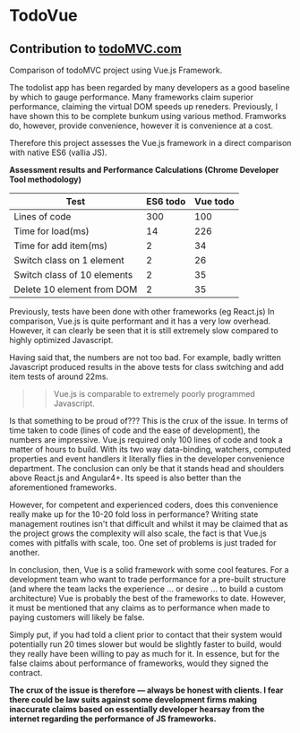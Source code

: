 # TodoVue

## Contribution to [todoMVC.com](http://todomvc.com) 

Comparison of todoMVC project using Vue.js Framework. 

The todolist app has been regarded by many developers as a good baseline by which to gauge performance. Many frameworks claim superior performance, claiming the virtual DOM speeds up reneders. Previously, I have shown this to be complete bunkum using various method. Framworks do, however, provide convenience, however it is convenience at a cost. 

Therefore this project assesses the Vue.js framework in a direct comparison with native ES6 (vallia JS).      

**Assessment results and Performance Calculations (Chrome Developer Tool methodology)** 

| Test                        | ES6 todo      | Vue todo        |
| --------------------------- | ------------- | --------------- |
| Lines of code               | 300           | 100             |
| Time for load(ms)           | 14            | 226             |
| Time for add item(ms)       | 2             | 34              |
| Switch class on 1 element   | 2             | 26              |
| Switch class of 10 elements | 2             | 35              |
| Delete 10 element from DOM  | 2             | 35              |

Previously, tests have been done with other frameworks (eg React.js) In comparison, Vue.js is quite performant and it has a very low overhead. However, it can clearly be seen that it is still extremely slow compared to highly optimized Javascript. 

Having said that, the numbers are not too bad. For example, badly written Javascript produced results in the above tests for class switching and add item tests of around 22ms. 

>>Vue.js is comparable to extremely poorly programmed Javascript.

Is that something to be proud of??? This is the crux of the issue. In terms of time taken to code (lines of code and the ease of development), the numbers are impressive. Vue.js required only 100 lines of code and took a matter of hours to build. With its two way data-binding, watchers, computed properties and event handlers it literally flies in the developer convenience department. The conclusion can only be that it stands head and shoulders above React.js and Angular4+. Its speed is also better than the aforementioned frameworks.

However, for competent and experienced coders, does this convenience really make up for the 10-20 fold loss in performance? Writing state management routines isn't that difficult and whilst it may be claimed that as the project grows the complexity will also scale, the fact is that Vue.js comes with pitfalls with scale, too. One set of problems is just traded for another.     

In conclusion, then, Vue is a solid framework with some cool features. For a development team who want to trade performance for a pre-built structure (and where the team lacks the experience ... or desire ... to build a custom architecture) Vue is probably the best of the frameworks to date. However, it must be mentioned that any claims as to performance when made to paying customers will likely be false. 

Simply put, if you had told a client prior to contact that their system would potentially run 20 times slower but would be slightly faster to build, would they really have been willing to pay as much for it. In essence, but for the false claims about performance of frameworks, would they signed the contract.

**The crux of the issue is therefore — always be honest with clients. I fear there could be law suits against some development firms making inaccurate claims based on essentially developer hearsay from the internet regarding the performance of JS frameworks.**
